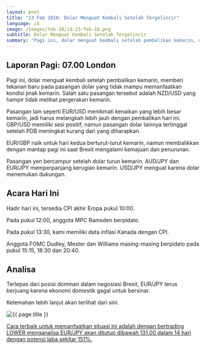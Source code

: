 ```yaml
---
layout: post
title: "23 Feb 2018: Dolar Menguat Kembali Setelah Tergelincir"
language: id
image: /images/feb-18/id-23-feb-18.png
subtitle: Dolar Menguat Kembali Setelah Tergelincir
summary: "Pagi ini, dolar menguat kembali setelah pembalikan kemarin, memberi tekanan baru pada pasangan dolar yang tidak mampu memanfaatkan kondisi jinak kemarin. Salah satu pasangan tersebut adalah NZD/USD yang hampir tidak melihat pergerakan kemarin"
---
```

## Laporan Pagi: 07.00 London

Pagi ini, dolar menguat kembali setelah pembalikan kemarin, memberi tekanan baru pada pasangan dolar yang tidak mampu memanfaatkan kondisi jinak kemarin. Salah satu pasangan tersebut adalah NZD/USD yang hampir tidak melihat pergerakan kemarin.

Pasangan lain seperti EUR/USD menikmati kenaikan yang lebih besar kemarin, jadi harus melangkah lebih jauh dengan pembalikan hari ini. GBP/USD memiliki sesi positif, namun pasangan dolar lainnya tertinggal setelah PDB meningkat kurang dari yang diharapkan.

EUR/GBP naik untuk hari kedua berturut-turut kemarin, namun membalikkan dengan mantap pagi ini saat Brexit mengalami kemajuan dan penurunan.

Pasangan yen bercampur setelah dolar turun kemarin. AUD/JPY dan EUR/JPY memperpanjang kerugian kemarin. USD/JPY menguat karena dolar menemukan dukungan.

## Acara Hari Ini

Hadir hari ini, tersedia CPI akhir Eropa pukul 10:00.

Pada pukul 12:00, anggota MPC Ramsden berpidato.

Pada pukul 13:30, kami memiliki data inflasi Kanada dengan CPI.

Anggota FOMC Dudley, Mester dan Williams masing-masing berpidato pada pukul 15:15, 18:30 dan 20:40.

## Analisa

Terlepas dari posisi dominan dalam negosiasi Brexit, EUR/JPY terus berjuang karena ekonomi domestik gagal untuk bersinar.

Kelemahan lebih lanjut akan terlihat dari sini.

<img src="{{ site.url }}/images/feb-18/id-23-feb-18.png" alt="{{ page.title }}" title="{{ page.title }}">

<a href="%LINK%%?https://www.binary.com/d/trade.cgi?market=forex&underlying=frxEURJPY&formname=higherlower&duration_amount=14&duration_units=d&expiry_type=duration&amount=10&amount_type=payout&barrier=131.00" target="_blank">Cara terbaik untuk memanfaatkan situasi ini adalah dengan bertrading LOWER menganalisa EUR/JPY akan ditutup dibawah 131.00 dalam 14 hari dengan potensi laba sekitar 151%.</a>
